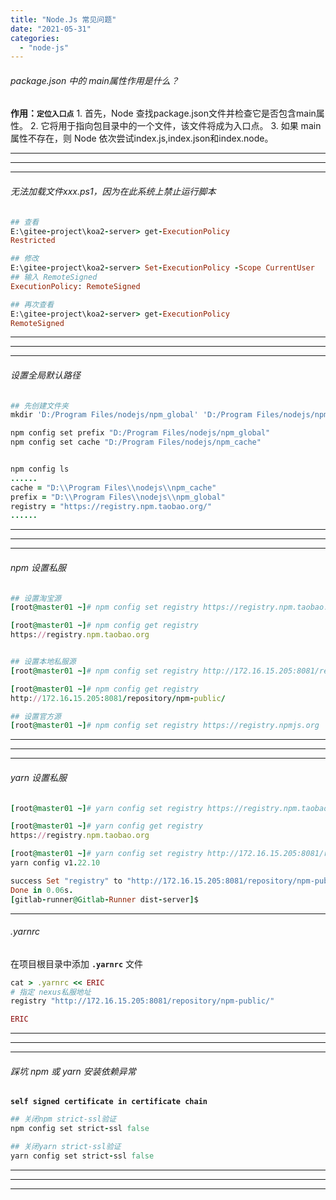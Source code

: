 ```yaml
---
title: "Node.Js 常见问题"
date: "2021-05-31"
categories: 
  - "node-js"
---
```


###### package.json 中的 main属性作用是什么？

**作用：`定位入口点`** 1. 首先，Node 查找package.json文件并检查它是否包含main属性。 2. 它将用于指向包目录中的一个文件，该文件将成为入口点。 3. 如果 main 属性不存在，则 Node 依次尝试index.js,index.json和index.node。

* * *

* * *

* * *

###### 无法加载文件xxx.ps1，因为在此系统上禁止运行脚本

```ruby
## 查看
E:\gitee-project\koa2-server> get-ExecutionPolicy
Restricted

## 修改
E:\gitee-project\koa2-server> Set-ExecutionPolicy -Scope CurrentUser
## 输入 RemoteSigned
ExecutionPolicy: RemoteSigned

## 再次查看
E:\gitee-project\koa2-server> get-ExecutionPolicy
RemoteSigned

```

* * *

* * *

* * *

###### 设置全局默认路径

```ruby
## 先创建文件夹
mkdir 'D:/Program Files/nodejs/npm_global' 'D:/Program Files/nodejs/npm_cache'

npm config set prefix "D:/Program Files/nodejs/npm_global"
npm config set cache "D:/Program Files/nodejs/npm_cache"


npm config ls
......
cache = "D:\\Program Files\\nodejs\\npm_cache"
prefix = "D:\\Program Files\\nodejs\\npm_global"
registry = "https://registry.npm.taobao.org/"
......

```

* * *

* * *

* * *

###### npm 设置私服

```ruby
## 设置淘宝源
[root@master01 ~]# npm config set registry https://registry.npm.taobao.org

[root@master01 ~]# npm config get registry
https://registry.npm.taobao.org


## 设置本地私服源
[root@master01 ~]# npm config set registry http://172.16.15.205:8081/repository/npm-public/

[root@master01 ~]# npm config get registry
http://172.16.15.205:8081/repository/npm-public/

## 设置官方源
[root@master01 ~]# npm config set registry https://registry.npmjs.org

```

* * *

* * *

* * *

###### yarn 设置私服

```ruby
[root@master01 ~]# yarn config set registry https://registry.npm.taobao.org

[root@master01 ~]# yarn config get registry
https://registry.npm.taobao.org

[root@master01 ~]# yarn config set registry http://172.16.15.205:8081/repository/npm-public/
yarn config v1.22.10

success Set "registry" to "http://172.16.15.205:8081/repository/npm-public/".
Done in 0.06s.
[gitlab-runner@Gitlab-Runner dist-server]$

```

* * *

###### .yarnrc

在项目根目录中添加 **`.yarnrc`** 文件

```ruby
cat > .yarnrc << ERIC
# 指定 nexus私服地址
registry "http://172.16.15.205:8081/repository/npm-public/"

ERIC

```

* * *

* * *

* * *

###### 踩坑 npm 或 yarn 安装依赖异常

**`self signed certificate in certificate chain`**

```ruby
## 关闭npm strict-ssl验证
npm config set strict-ssl false

## 关闭yarn strict-ssl验证
yarn config set strict-ssl false
```

* * *

* * *

* * *
